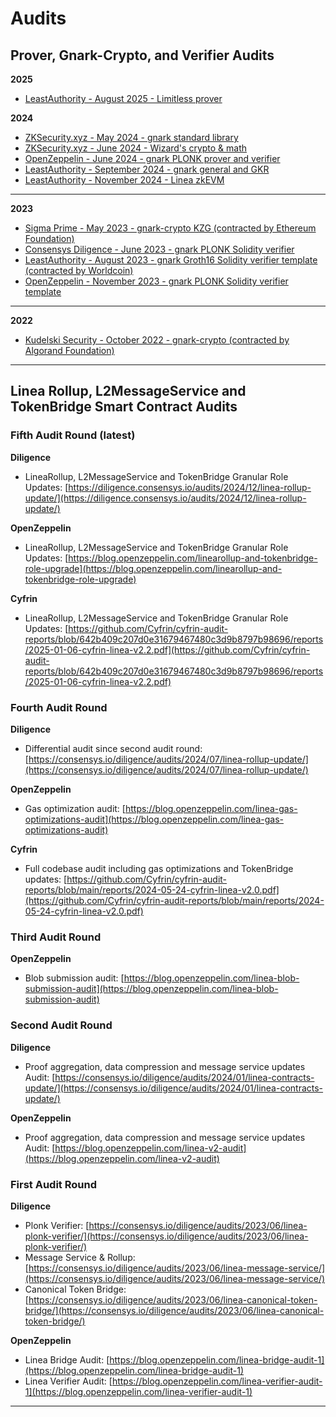 # Audits

## Prover, Gnark-Crypto, and Verifier Audits

**2025**
* [LeastAuthority - August 2025 - Limitless prover](https://github.com/Consensys/linea-monorepo/blob/4d5e19c4161acfba12fcabc7e9db4a624f39690b/docs/audits/2025%20August%20-%20Least%20Authority%20-%20Linea%20zkEVM%20Limitless%20Prover%20Final%20Audit%20Report.pdf)

**2024**
* [ZKSecurity.xyz - May 2024 - gnark standard library](https://github.com/Consensys/gnark/blob/53ce9b74e7ab372aa7358f1eac7fe3d689743f5f/audits/2024-05%20-%20zksecurity%20-%20gnark%20std.pdf)
* [ZKSecurity.xyz - June 2024 - Wizard's crypto & math](https://www.zksecurity.xyz/reports/consensys-wizard-crypto-math)
* [OpenZeppelin - June 2024 - gnark PLONK prover and verifier](https://blog.openzeppelin.com/linea-prover-audit)
* [LeastAuthority - September 2024 - gnark general and GKR](https://github.com/Consensys/gnark/blob/53ce9b74e7ab372aa7358f1eac7fe3d689743f5f/audits/2024-09%20-%20Least%20Authority%20-%20arithm%20and%20GKR.pdf)
* [LeastAuthority - November 2024 - Linea zkEVM](https://github.com/Consensys/gnark/blob/d9cbd38409edb5cfdbf9daa9dba841ad432feff9/audits/2024-11%20-%20Least%20Authority%20-%20Linea%20zkEVM.pdf)
---
**2023**
* [Sigma Prime - May 2023 - gnark-crypto KZG (contracted by Ethereum Foundation)](https://github.com/Consensys/gnark/blob/53ce9b74e7ab372aa7358f1eac7fe3d689743f5f/audits/2024-05%20-%20Sigma%20Prime%20-%20kzg.pdf)
* [Consensys Diligence - June 2023 - gnark PLONK Solidity verifier](https://consensys.io/diligence/audits/2023/06/linea-plonk-verifier/)
* [LeastAuthority - August 2023 - gnark Groth16 Solidity verifier template (contracted by Worldcoin)](https://leastauthority.com/wp-content/uploads/2023/08/Worldcoin_Groth16_Verifier_in_EVM_Smart_Contract_Final_Audit_Report.pdf)
* [OpenZeppelin - November 2023 - gnark PLONK Solidity verifier template](https://blog.openzeppelin.com/linea-verifier-audit-1)
---
**2022**
* [Kudelski Security - October 2022 - gnark-crypto (contracted by Algorand Foundation)](https://github.com/Consensys/gnark/blob/53ce9b74e7ab372aa7358f1eac7fe3d689743f5f/audits/2022-10%20-%20Kudelski%20-%20gnark-crypto.pdf)


---


## Linea Rollup, L2MessageService and TokenBridge Smart Contract Audits
### Fifth Audit Round (latest)

**Diligence**
- LineaRollup, L2MessageService and TokenBridge Granular Role Updates: [https://diligence.consensys.io/audits/2024/12/linea-rollup-update/](https://diligence.consensys.io/audits/2024/12/linea-rollup-update/)

**OpenZeppelin**
- LineaRollup, L2MessageService and TokenBridge Granular Role Updates: [https://blog.openzeppelin.com/linearollup-and-tokenbridge-role-upgrade](https://blog.openzeppelin.com/linearollup-and-tokenbridge-role-upgrade)

**Cyfrin**
- LineaRollup, L2MessageService and TokenBridge Granular Role Updates: [https://github.com/Cyfrin/cyfrin-audit-reports/blob/642b409c207d0e31679467480c3d9b8797b98696/reports/2025-01-06-cyfrin-linea-v2.2.pdf](https://github.com/Cyfrin/cyfrin-audit-reports/blob/642b409c207d0e31679467480c3d9b8797b98696/reports/2025-01-06-cyfrin-linea-v2.2.pdf)

### Fourth Audit Round
**Diligence**
- Differential audit since second audit round: [https://consensys.io/diligence/audits/2024/07/linea-rollup-update/](https://consensys.io/diligence/audits/2024/07/linea-rollup-update/)

**OpenZeppelin**
- Gas optimization audit: [https://blog.openzeppelin.com/linea-gas-optimizations-audit](https://blog.openzeppelin.com/linea-gas-optimizations-audit)

**Cyfrin**
- Full codebase audit including gas optimizations and TokenBridge updates: [https://github.com/Cyfrin/cyfrin-audit-reports/blob/main/reports/2024-05-24-cyfrin-linea-v2.0.pdf](https://github.com/Cyfrin/cyfrin-audit-reports/blob/main/reports/2024-05-24-cyfrin-linea-v2.0.pdf)

### Third Audit Round
**OpenZeppelin**

- Blob submission audit: [https://blog.openzeppelin.com/linea-blob-submission-audit](https://blog.openzeppelin.com/linea-blob-submission-audit)

### Second Audit Round

**Diligence**
- Proof aggregation, data compression and message service updates Audit: [https://consensys.io/diligence/audits/2024/01/linea-contracts-update/](https://consensys.io/diligence/audits/2024/01/linea-contracts-update/)

**OpenZeppelin**

- Proof aggregation, data compression and message service updates Audit: [https://blog.openzeppelin.com/linea-v2-audit](https://blog.openzeppelin.com/linea-v2-audit)

### First Audit Round

**Diligence**

- Plonk Verifier: [https://consensys.io/diligence/audits/2023/06/linea-plonk-verifier/](https://consensys.io/diligence/audits/2023/06/linea-plonk-verifier/)
- Message Service & Rollup: [https://consensys.io/diligence/audits/2023/06/linea-message-service/](https://consensys.io/diligence/audits/2023/06/linea-message-service/)
- Canonical Token Bridge: [https://consensys.io/diligence/audits/2023/06/linea-canonical-token-bridge/](https://consensys.io/diligence/audits/2023/06/linea-canonical-token-bridge/)

**OpenZeppelin**

- Linea Bridge Audit: [https://blog.openzeppelin.com/linea-bridge-audit-1](https://blog.openzeppelin.com/linea-bridge-audit-1)
- Linea Verifier Audit: [https://blog.openzeppelin.com/linea-verifier-audit-1](https://blog.openzeppelin.com/linea-verifier-audit-1)

---